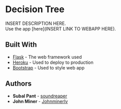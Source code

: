 # Decision Tree

INSERT DESCRIPTION HERE.<br>
Use the app [here](INSERT LINK TO WEBAPP HERE).

## Built With

* [Flask](http://flask.palletsprojects.com/en/1.1.x/) - The web framework used
* [Heroku](https://devcenter.heroku.com/) - Used to deploy to production
* [Bootstrap](https://getbootstrap.com/) - Used to style web app

## Authors

* **Subal Pant** - [soundreaper](https://github.com/soundreaper)
* **John Miner** - [JohnminerIv](https://github.com/JohnminerIv)